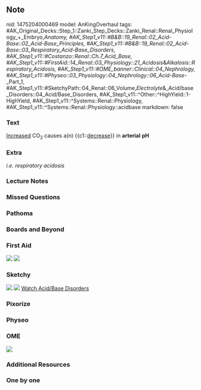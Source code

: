 ## Note
nid: 1475204000469
model: AnKingOverhaul
tags: #AK_Original_Decks::Step_1::Zanki_Step_Decks::Zanki_Renal::Renal_Physiology_+_Embryo,_Anatomy, #AK_Step1_v11::#B&B::19_Renal::02_Acid-Base::02_Acid-Base_Principles, #AK_Step1_v11::#B&B::19_Renal::02_Acid-Base::03_Respiratory_Acid-Base_Disorders, #AK_Step1_v11::#Costanzo::Renal::Ch.7_Acid_Base, #AK_Step1_v11::#FirstAid::14_Renal::03_Physiology::21_Acidosis_&_Alkalosis::Respiratory_Acidosis, #AK_Step1_v11::#OME_banner::Clinical::04_Nephrology, #AK_Step1_v11::#Physeo::03_Physiology::04_Nephrology::06_Acid-Base_-_Part_1, #AK_Step1_v11::#SketchyPath::04_Renal::06_Volume,_Electrolyte_&_Acid/base_Disorders::04_Acid/Base_Disorders, #AK_Step1_v11::^Other::^HighYield::1-HighYield, #AK_Step1_v11::^Systems::Renal::Physiology, #AK_Step1_v11::^Systems::Renal::Physiology::acidbase
markdown: false

### Text
<div>
  <div>
    <div>
      <u>Increased</u> CO<sub>2</sub> causes a(n)
      {{c1::<u>decrease</u>}} in <b>arterial</b> <b>pH</b>
    </div>
  </div>
</div>

### Extra
<i>i.e. respiratory acidosis</i>

### Lecture Notes


### Missed Questions


### Pathoma


### Boards and Beyond


### First Aid
<img src="tmpvW1H7d.png"> <img src="tmpiVwIlW.png">

### Sketchy
<img src=
"Screen%20Shot%202019-11-30%20at%203.16.06%20PM_1566160514431_1566160514431.png">
<img src="Screen%20Shot%202019-11-30%20at%203.28.09%20PM.png">
<a href=
"https://dashboard.sketchy.com/study/medical/courses/medical-pathophysiology/units/medical-pathophysiology-renal/videos/medical-pathophysiology-renal-volume-electrolyte-and-acidbase-disorders-acidbase-disorders?utm_source=anki&utm_medium=partnership&utm_campaign=february_update&utm_content=medical">
Watch Acid/Base Disorders</a>

### Pixorize


### Physeo


### OME
<div class="ome-widget">
  <a href=
  "https://onlinemeded.org/spa/nephrology?ref=anki"><img src=
  "_OME_AnkiFlashcards_Topic_5.png"></a>
</div>

### Additional Resources


### One by one

